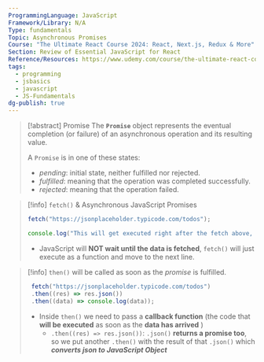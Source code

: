 ```yaml
---
ProgrammingLanguage: JavaScript
Framework/Library: N/A
Type: fundamentals
Topic: Asynchronous Promises
Course: "The Ultimate React Course 2024: React, Next.js, Redux & More"
Section: Review of Essential JavaScript for React
Reference/Resources: https://www.udemy.com/course/the-ultimate-react-course/
tags:
  - programming
  - jsbasics
  - javascript
  - JS-Fundamentals
dg-publish: true
---
```


> [!abstract] Promise
> The **`Promise`** object represents the eventual completion (or failure) of an asynchronous operation and its resulting value.
> 
> A `Promise` is in one of these states:
> - _pending_: initial state, neither fulfilled nor rejected.
> - _fulfilled_: meaning that the operation was completed successfully.
> - _rejected_: meaning that the operation failed.

> [!info] `fetch()` & Asynchronous JavaScript Promises
> ```js
> fetch("https://jsonplaceholder.typicode.com/todos");
> 
> console.log("This will get executed right after the fetch above, even tho the data has not arrived.")
> ```
> - JavaScript will __NOT wait until the data is fetched__, `fetch()` will just execute as a function and move to the next line.

> [!info] `then()`
> will be called as soon as the _promise_ is fulfilled.
> ```js
>  fetch("https://jsonplaceholder.typicode.com/todos")
>  .then((res) => res.json())
>  .then((data) => console.log(data));
> ```
> - Inside `then()` we need to pass a __callback function__ (the code that __will be executed__ as soon as the __data has arrived__ )
> 	- `.then((res) => res.json())`: `.json()` __returns a promise too__, so we put another `.then()` with the result of that `.json()` which ___converts json to JavaScript Object___

